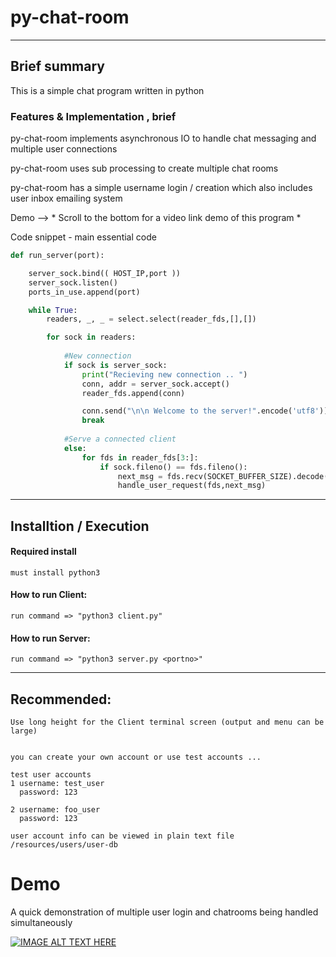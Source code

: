 # py-chat-room

***

## Brief summary

This is a simple chat program written in python

###  Features & Implementation , brief

py-chat-room implements asynchronous IO to handle chat messaging and multiple user connections

py-chat-room uses sub processing to create multiple chat rooms 

py-chat-room has a simple username login / creation which also includes user inbox emailing system 


Demo --> * Scroll to the bottom for a video link demo of this program *




Code snippet - main essential code 

```python
def run_server(port):

	server_sock.bind(( HOST_IP,port ))
	server_sock.listen()
	ports_in_use.append(port)

	while True:
		readers, _, _ = select.select(reader_fds,[],[])

		for sock in readers:
			
			#New connection
			if sock is server_sock:				
				print("Recieving new connection .. ")			
				conn, addr = server_sock.accept()
				reader_fds.append(conn)

				conn.send("\n\n Welcome to the server!".encode('utf8'))				 
				break
			
			#Serve a connected client
			else:
				for fds in reader_fds[3:]:
					if sock.fileno() == fds.fileno():
						next_msg = fds.recv(SOCKET_BUFFER_SIZE).decode('utf8')
						handle_user_request(fds,next_msg)
```						







***

## Installtion / Execution

#### Required install
	must install python3

#### How to run Client:
	run command => "python3 client.py"


#### How to run Server:
	run command => "python3 server.py <portno>"


***

## Recommended:
	
	
	Use long height for the Client terminal screen (output and menu can be large)

	
	you can create your own account or use test accounts ... 

	test user accounts
	1 username: test_user 
	  password: 123 

	2 username: foo_user 
	  password: 123  

	user account info can be viewed in plain text file /resources/users/user-db 
	
# Demo

A quick demonstration of multiple user login and chatrooms being handled simultaneously 

[![IMAGE ALT TEXT HERE](http://img.youtube.com/vi/sMmpfk4xrHU/0.jpg)](https://www.youtube.com/watch?v=sMmpfk4xrHU)


